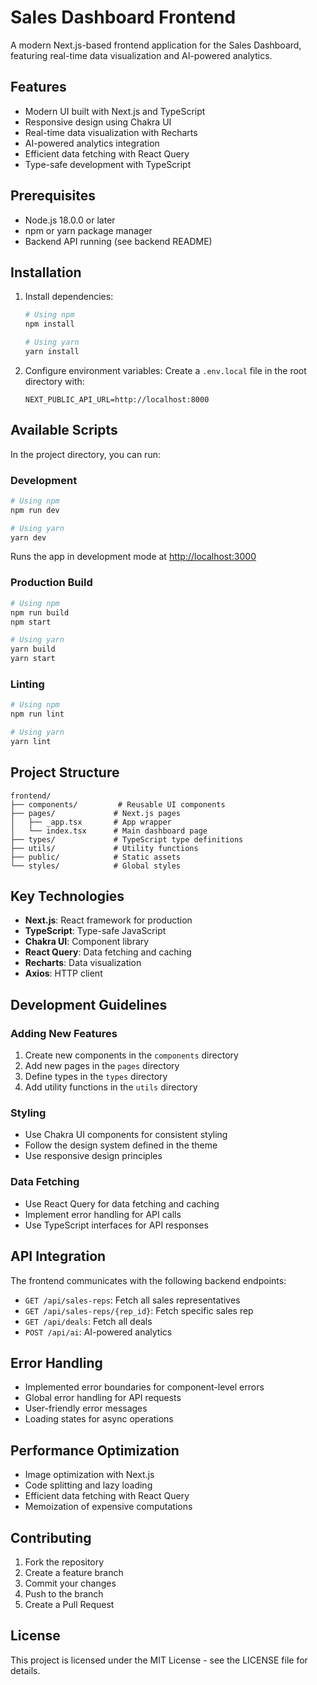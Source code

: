 # Sales Dashboard Frontend

A modern Next.js-based frontend application for the Sales Dashboard, featuring real-time data visualization and AI-powered analytics.

## Features

- Modern UI built with Next.js and TypeScript
- Responsive design using Chakra UI
- Real-time data visualization with Recharts
- AI-powered analytics integration
- Efficient data fetching with React Query
- Type-safe development with TypeScript

## Prerequisites

- Node.js 18.0.0 or later
- npm or yarn package manager
- Backend API running (see backend README)

## Installation

1. Install dependencies:
   ```bash
   # Using npm
   npm install

   # Using yarn
   yarn install
   ```

2. Configure environment variables:
   Create a `.env.local` file in the root directory with:
   ```
   NEXT_PUBLIC_API_URL=http://localhost:8000
   ```

## Available Scripts

In the project directory, you can run:

### Development
```bash
# Using npm
npm run dev

# Using yarn
yarn dev
```
Runs the app in development mode at [http://localhost:3000](http://localhost:3000)

### Production Build
```bash
# Using npm
npm run build
npm start

# Using yarn
yarn build
yarn start
```

### Linting
```bash
# Using npm
npm run lint

# Using yarn
yarn lint
```

## Project Structure

```
frontend/
├── components/         # Reusable UI components
├── pages/             # Next.js pages
│   ├── _app.tsx       # App wrapper
│   └── index.tsx      # Main dashboard page
├── types/             # TypeScript type definitions
├── utils/             # Utility functions
├── public/            # Static assets
└── styles/            # Global styles
```

## Key Technologies

- **Next.js**: React framework for production
- **TypeScript**: Type-safe JavaScript
- **Chakra UI**: Component library
- **React Query**: Data fetching and caching
- **Recharts**: Data visualization
- **Axios**: HTTP client

## Development Guidelines

### Adding New Features

1. Create new components in the `components` directory
2. Add new pages in the `pages` directory
3. Define types in the `types` directory
4. Add utility functions in the `utils` directory

### Styling

- Use Chakra UI components for consistent styling
- Follow the design system defined in the theme
- Use responsive design principles

### Data Fetching

- Use React Query for data fetching and caching
- Implement error handling for API calls
- Use TypeScript interfaces for API responses

## API Integration

The frontend communicates with the following backend endpoints:

- `GET /api/sales-reps`: Fetch all sales representatives
- `GET /api/sales-reps/{rep_id}`: Fetch specific sales rep
- `GET /api/deals`: Fetch all deals
- `POST /api/ai`: AI-powered analytics

## Error Handling

- Implemented error boundaries for component-level errors
- Global error handling for API requests
- User-friendly error messages
- Loading states for async operations

## Performance Optimization

- Image optimization with Next.js
- Code splitting and lazy loading
- Efficient data fetching with React Query
- Memoization of expensive computations

## Contributing

1. Fork the repository
2. Create a feature branch
3. Commit your changes
4. Push to the branch
5. Create a Pull Request

## License

This project is licensed under the MIT License - see the LICENSE file for details. 
 